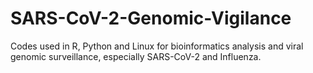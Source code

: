 # SARS-CoV-2-Genomic-Vigilance
Codes used in R, Python and Linux for bioinformatics analysis and viral genomic surveillance, especially SARS-CoV-2 and Influenza.

